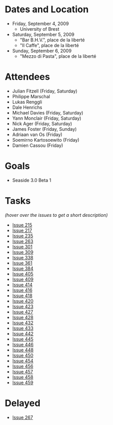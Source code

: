 # Dates and Location #

  * Friday, September 4, 2009
    * University of Brest
  * Saturday, September 5, 2009
    * "Bar B.H.V.", place de la liberté
    * "Il Caffe", place de la liberté
  * Sunday, September 6, 2009
    * "Mezzo di Pasta", place de la liberté

# Attendees #

  * Julian Fitzell (Friday, Saturday)
  * Philippe Marschal
  * Lukas Renggli
  * Dale Henrichs
  * Michael Davies (Friday, Saturday)
  * Yann Monclair (Friday, Saturday)
  * Nick Ager (Friday, Saturday)
  * James Foster (Friday, Sunday)
  * Adriaan van Os (Friday)
  * Soemirno Kartosoewito (Friday)
  * Damien Cassou (Friday)

# Goals #
  * Seaside 3.0 Beta 1

# Tasks #
_(hover over the issues to get a short description)_
  * [Issue 215](https://code.google.com/p/seaside/issues/detail?id=215)
  * [Issue 217](https://code.google.com/p/seaside/issues/detail?id=217)
  * [Issue 235](https://code.google.com/p/seaside/issues/detail?id=235)
  * [Issue 263](https://code.google.com/p/seaside/issues/detail?id=263)
  * [Issue 301](https://code.google.com/p/seaside/issues/detail?id=301)
  * [Issue 309](https://code.google.com/p/seaside/issues/detail?id=309)
  * [Issue 338](https://code.google.com/p/seaside/issues/detail?id=338)
  * [Issue 361](https://code.google.com/p/seaside/issues/detail?id=361)
  * [Issue 384](https://code.google.com/p/seaside/issues/detail?id=384)
  * [Issue 405](https://code.google.com/p/seaside/issues/detail?id=405)
  * [Issue 409](https://code.google.com/p/seaside/issues/detail?id=409)
  * [Issue 414](https://code.google.com/p/seaside/issues/detail?id=414)
  * [Issue 416](https://code.google.com/p/seaside/issues/detail?id=416)
  * [Issue 418](https://code.google.com/p/seaside/issues/detail?id=418)
  * [Issue 420](https://code.google.com/p/seaside/issues/detail?id=420)
  * [Issue 423](https://code.google.com/p/seaside/issues/detail?id=423)
  * [Issue 427](https://code.google.com/p/seaside/issues/detail?id=427)
  * [Issue 428](https://code.google.com/p/seaside/issues/detail?id=428)
  * [Issue 432](https://code.google.com/p/seaside/issues/detail?id=432)
  * [Issue 433](https://code.google.com/p/seaside/issues/detail?id=433)
  * [Issue 442](https://code.google.com/p/seaside/issues/detail?id=442)
  * [Issue 445](https://code.google.com/p/seaside/issues/detail?id=445)
  * [Issue 446](https://code.google.com/p/seaside/issues/detail?id=446)
  * [Issue 448](https://code.google.com/p/seaside/issues/detail?id=448)
  * [Issue 450](https://code.google.com/p/seaside/issues/detail?id=450)
  * [Issue 454](https://code.google.com/p/seaside/issues/detail?id=454)
  * [Issue 456](https://code.google.com/p/seaside/issues/detail?id=456)
  * [Issue 457](https://code.google.com/p/seaside/issues/detail?id=457)
  * [Issue 458](https://code.google.com/p/seaside/issues/detail?id=458)
  * [Issue 459](https://code.google.com/p/seaside/issues/detail?id=459)

# Delayed #
  * [Issue 267](https://code.google.com/p/seaside/issues/detail?id=267)
